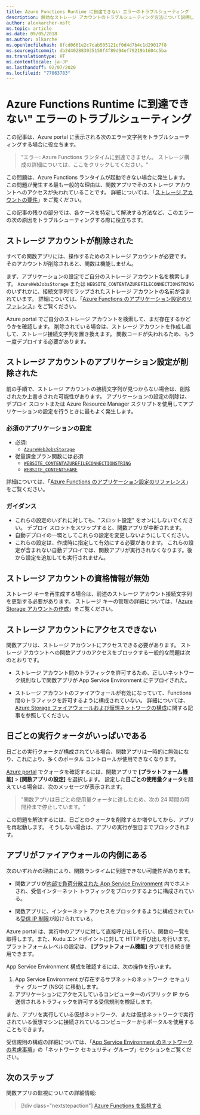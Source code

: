 ```yaml
---
title: Azure Functions Runtime に到達できない エラーのトラブルシューティング
description: 無効なストレージ アカウントのトラブルシューティング方法について説明します。
author: alexkarcher-msft
ms.topic: article
ms.date: 09/05/2018
ms.author: alkarche
ms.openlocfilehash: 8fcd0661e2c7cab505121cf0d4d7b4c1d29017f8
ms.sourcegitcommit: db2d402883035150f4f89d94ef79219b1604c5ba
ms.translationtype: HT
ms.contentlocale: ja-JP
ms.lasthandoff: 02/07/2020
ms.locfileid: "77063783"
---
```

# <a name="troubleshoot-error-azure-functions-runtime-is-unreachable"></a>Azure Functions Runtime に到達できない" エラーのトラブルシューティング

この記事は、Azure portal に表示される次のエラー文字列をトラブルシューティングする場合に役立ちます。

> "エラー: Azure Functions ランタイムに到達できません。 ストレージ構成の詳細については、ここをクリックしてください。"

この問題は、Azure Functions ランタイムが起動できない場合に発生します。 この問題が発生する最も一般的な理由は、関数アプリでそのストレージ アカウントへのアクセスが失われていることです。 詳細については、「[ストレージ アカウントの要件](https://docs.microsoft.com/azure/azure-functions/functions-create-function-app-portal#storage-account-requirements)」をご覧ください。

この記事の残りの部分では、各ケースを特定して解決する方法など、このエラーの次の原因をトラブルシューティングする際に役立ちます。

## <a name="storage-account-was-deleted"></a>ストレージ アカウントが削除された

すべての関数アプリには、操作するためのストレージ アカウントが必要です。 そのアカウントが削除されると、関数は機能しません。

まず、アプリケーションの設定でご自分のストレージ アカウント名を検索します。 `AzureWebJobsStorage` または `WEBSITE_CONTENTAZUREFILECONNECTIONSTRING` のいずれかに、接続文字列でラップされたストレージ アカウントの名前が含まれています。 詳細については、「[Azure Functions のアプリケーション設定のリファレンス](https://docs.microsoft.com/azure/azure-functions/functions-app-settings#azurewebjobsstorage)」をご覧ください。

Azure portal でご自分のストレージ アカウントを検索して、まだ存在するかどうかを確認します。 削除されている場合は、ストレージ アカウントを作成し直して、ストレージ接続文字列を置き換えます。 関数コードが失われるため、もう一度デプロイする必要があります。

## <a name="storage-account-application-settings-were-deleted"></a>ストレージ アカウントのアプリケーション設定が削除された

前の手順で、ストレージ アカウントの接続文字列が見つからない場合は、削除されたか上書きされた可能性があります。 アプリケーションの設定の削除は、デプロイ スロットまたは Azure Resource Manager スクリプトを使用してアプリケーションの設定を行うときに最もよく発生します。

### <a name="required-application-settings"></a>必須のアプリケーションの設定

* 必須:
    * [`AzureWebJobsStorage`](https://docs.microsoft.com/azure/azure-functions/functions-app-settings#azurewebjobsstorage)
* 従量課金プラン関数には必須:
    * [`WEBSITE_CONTENTAZUREFILECONNECTIONSTRING`](https://docs.microsoft.com/azure/azure-functions/functions-app-settings)
    * [`WEBSITE_CONTENTSHARE`](https://docs.microsoft.com/azure/azure-functions/functions-app-settings)

詳細については、「[Azure Functions のアプリケーション設定のリファレンス](https://docs.microsoft.com/azure/azure-functions/functions-app-settings)」をご覧ください。

### <a name="guidance"></a>ガイダンス

* これらの設定のいずれに対しても、"スロット設定" をオンにしないでください。 デプロイ スロットをスワップすると、関数アプリが中断されます。
* 自動デプロイの一環としてこれらの設定を変更しないようにしてください。
* これらの設定は、作成時に指定して有効にする必要があります。 これらの設定が含まれない自動デプロイでは、関数アプリが実行されなくなります。後から設定を追加しても実行されません。

## <a name="storage-account-credentials-are-invalid"></a>ストレージ アカウントの資格情報が無効

ストレージ キーを再生成する場合は、前述のストレージ アカウント接続文字列を更新する必要があります。 ストレージ キーの管理の詳細については、「[Azure Storage アカウントの作成](https://docs.microsoft.com/azure/storage/common/storage-create-storage-account)」をご覧ください。

## <a name="storage-account-is-inaccessible"></a>ストレージ アカウントにアクセスできない

関数アプリは、ストレージ アカウントにアクセスできる必要があります。 ストレージ アカウントへの関数アプリのアクセスをブロックする一般的な問題は次のとおりです。

* ストレージ アカウント間のトラフィックを許可するため、正しいネットワーク規則なしで関数アプリが App Service Environment にデプロイされた。

* ストレージ アカウントのファイアウォールが有効になっていて、Functions 間のトラフィックを許可するように構成されていない。 詳細については、[Azure Storage ファイアウォールおよび仮想ネットワークの構成](https://docs.microsoft.com/azure/storage/common/storage-network-security?toc=%2fazure%2fstorage%2ffiles%2ftoc.json)に関する記事を参照してください。

## <a name="daily-execution-quota-is-full"></a>日ごとの実行クォータがいっぱいである

日ごとの実行クォータが構成されている場合、関数アプリは一時的に無効になり、これにより、多くのポータル コントロールが使用できなくなります。 

[Azure portal](https://portal.azure.com) でクォータを確認するには、関数アプリで **[プラットフォーム機能]**  >  **[関数アプリの設定]** を選択します。 設定した**日ごとの使用量クォータ**を超えている場合は、次のメッセージが表示されます。

  > "関数アプリは日ごとの使用量クォータに達したため、次の 24 時間の時間枠まで停止しています。"

この問題を解決するには、日ごとのクォータを削除するか増やしてから、アプリを再起動します。 そうしない場合は、アプリの実行が翌日までブロックされます。

## <a name="app-is-behind-a-firewall"></a>アプリがファイアウォールの内側にある

次のいずれかの理由により、関数ランタイムに到達できない可能性があります。

* 関数アプリが[内部で負荷分散された App Service Environment](../app-service/environment/create-ilb-ase.md) 内でホストされ、受信インターネット トラフィックをブロックするように構成されている。

* 関数アプリに、インターネット アクセスをブロックするように構成されている[受信 IP 制限](functions-networking-options.md#inbound-ip-restrictions)が設けられている。 

Azure portal は、実行中のアプリに対して直接呼び出しを行い、関数の一覧を取得します。また、Kudu エンドポイントに対して HTTP 呼び出しを行います。 プラットフォームレベルの設定は、 **[プラットフォーム機能]** タブで引き続き使用できます。

App Service Environment 構成を確認するには、次の操作を行います。
1. App Service Environment が存在するサブネットのネットワーク セキュリティ グループ (NSG) に移動します。
1. アプリケーションにアクセスしているコンピューターのパブリック IP から送信されるトラフィックを許可する受信規則を検証します。 
   
また、アプリを実行している仮想ネットワーク、または仮想ネットワークで実行されている仮想マシンに接続されているコンピューターからポータルを使用することもできます。 

受信規則の構成の詳細については、「[App Service Environment のネットワークの考慮事項](https://docs.microsoft.com/azure/app-service/environment/network-info#network-security-groups)」の「ネットワーク セキュリティ グループ」セクションをご覧ください。

## <a name="next-steps"></a>次のステップ

関数アプリの監視についての詳細情報:

> [!div class="nextstepaction"]
> [Azure Functions を監視する](functions-monitoring.md)
